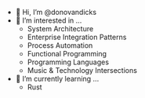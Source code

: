 - 👋 Hi, I’m @donovandicks
- 👀 I’m interested in ...
  - System Architecture
  - Enterprise Integration Patterns
  - Process Automation
  - Functional Programming
  - Programming Languages
  - Music & Technology Intersections
- 🌱 I’m currently learning ...
  - Rust

<!---
donovandicks/donovandicks is a ✨ special ✨ repository because its `README.md` (this file) appears on your GitHub profile.
You can click the Preview link to take a look at your changes.
--->
